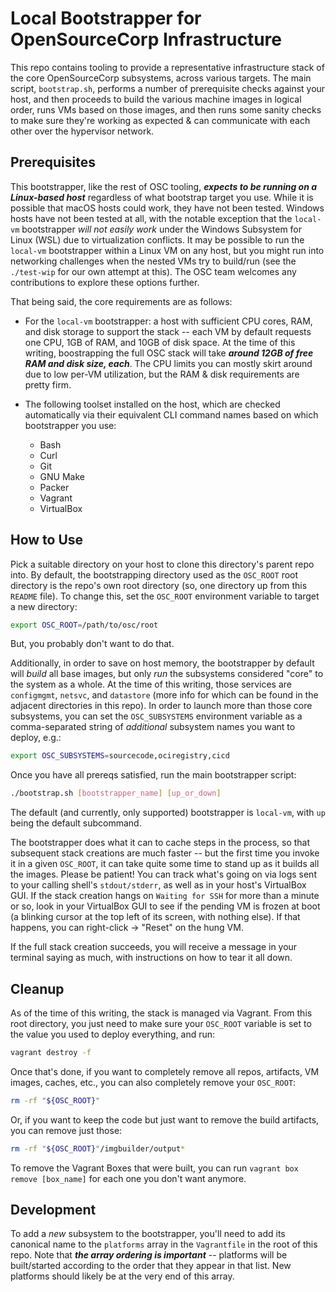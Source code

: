 Local Bootstrapper for OpenSourceCorp Infrastructure
====================================================

This repo contains tooling to provide a representative infrastructure stack of
the core OpenSourceCorp subsystems, across various targets. The main script,
`bootstrap.sh`, performs a number of prerequisite checks against your host, and
then proceeds to build the various machine images in logical order, runs VMs
based on those images, and then runs some sanity checks to make sure they're
working as expected & can communicate with each other over the hypervisor
network.

Prerequisites
-------------

This bootstrapper, like the rest of OSC tooling, ***expects to be running on a
Linux-based host*** regardless of what bootstrap target you use. While it is
possible that macOS hosts could work, they have not been tested. Windows hosts
have not been tested at all, with the notable exception that the `local-vm`
bootstrapper *will not easily work* under the Windows Subsystem for Linux (WSL)
due to virtualization conflicts. It may be possible to run the `local-vm`
bootstrapper within a Linux VM on any host, but you might run into networking
challenges when the nested VMs try to build/run (see the `./test-wip` for our
own attempt at this). The OSC team welcomes any contributions to explore these
options further.

That being said, the core requirements are as follows:

* For the `local-vm` bootstrapper: a host with sufficient CPU cores, RAM, and
  disk storage to support the stack -- each VM by default requests one CPU, 1GB
  of RAM, and 10GB of disk space. At the time of this writing, boostrapping the
  full OSC stack will take ***around 12GB of free RAM and disk size, each***.
  The CPU limits you can mostly skirt around due to low per-VM utilization, but
  the RAM & disk requirements are pretty firm.

* The following toolset installed on the host, which are checked automatically
  via their equivalent CLI command names based on which bootstrapper you use:
  * Bash
  * Curl
  * Git
  * GNU Make
  * Packer
  * Vagrant
  * VirtualBox

How to Use
----------

Pick a suitable directory on your host to clone this directory's parent repo
into. By default, the bootstrapping directory used as the `OSC_ROOT` root
directory is the repo's own root directory (so, one directory up from this
`README` file). To change this, set the `OSC_ROOT` environment variable to
target a new directory:

```sh
export OSC_ROOT=/path/to/osc/root
```

But, you probably don't want to do that.

Additionally, in order to save on host memory, the bootstrapper by default will
*build* all base images, but only *run* the subsystems considered "core" to the
system as a whole. At the time of this writing, those services are `configmgmt`,
`netsvc`, and `datastore` (more info for which can be found in the adjacent
directories in this repo). In order to launch more than those core subsystems,
you can set the `OSC_SUBSYSTEMS` environment variable as a comma-separated
string of *additional* subsystem names you want to deploy, e.g.:

```sh
export OSC_SUBSYSTEMS=sourcecode,ociregistry,cicd
```

Once you have all prereqs satisfied, run the main bootstrapper script:

```sh
./bootstrap.sh [bootstrapper_name] [up_or_down]
```

The default (and currently, only supported) bootstrapper is `local-vm`, with
`up` being the default subcommand.

The bootstrapper does what it can to cache steps in the process, so that
subsequent stack creations are much faster -- but the first time you invoke it
in a given `OSC_ROOT`, it can take quite some time to stand up as it builds all
the images. Please be patient! You can track what's going on via logs sent to
your calling shell's `stdout/stderr`, as well as in your host's VirtualBox GUI.
If the stack creation hangs on `Waiting for SSH` for more than a minute or so,
look in your VirtualBox GUI to see if the pending VM is frozen at boot (a
blinking cursor at the top left of its screen, with nothing else). If that
happens, you can right-click -> "Reset" on the hung VM.

If the full stack creation succeeds, you will receive a message in your terminal
saying as much, with instructions on how to tear it all down.

Cleanup
-------

As of the time of this writing, the stack is managed via Vagrant. From this root
directory, you just need to make sure your `OSC_ROOT` variable is set to the
value you used to deploy everything, and run:

```sh
vagrant destroy -f
```

Once that's done, if you want to completely remove all repos, artifacts, VM
images, caches, etc., you can also completely remove your `OSC_ROOT`:

```sh
rm -rf "${OSC_ROOT}"
```

Or, if you want to keep the code but just want to remove the build artifacts,
you can remove just those:

```sh
rm -rf "${OSC_ROOT}"/imgbuilder/output*
```

To remove the Vagrant Boxes that were built, you can run `vagrant box remove
[box_name]` for each one you don't want anymore.

Development
-----------

To add a *new* subsystem to the bootstrapper, you'll need to add its canonical
name to the `platforms` array in the `Vagrantfile` in the root of this repo.
Note that ***the array ordering is important*** -- platforms will be
built/started according to the order that they appear in that list. New
platforms should likely be at the very end of this array.
